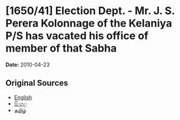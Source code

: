 # [1650/41] Election Dept. - Mr. J. S.  Perera Kolonnage of the Kelaniya P/S has vacated his office of member of that Sabha

**Date:** 2010-04-23

## Original Sources

- [English](https://documents.gov.lk/view/extra-gazettes/2010/4/1650-41_E.pdf)
- [සිංහල](https://documents.gov.lk/view/extra-gazettes/2010/4/1650-41_S.pdf)
- [தமிழ்](https://documents.gov.lk/view/extra-gazettes/2010/4/1650-41_T.pdf)
